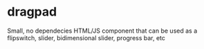 # dragpad
Small, no dependecies HTML/JS component that can be used as a flipswitch, slider, bidimensional slider, progress bar, etc
